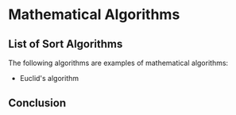 # Mathematical Algorithms


## List of Sort Algorithms
The following algorithms are examples of mathematical algorithms:
* Euclid's algorithm


## Conclusion
